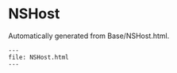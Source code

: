 
# NSHost

Automatically generated from Base/NSHost.html.

``` {raw} html
---
file: NSHost.html
---
```
